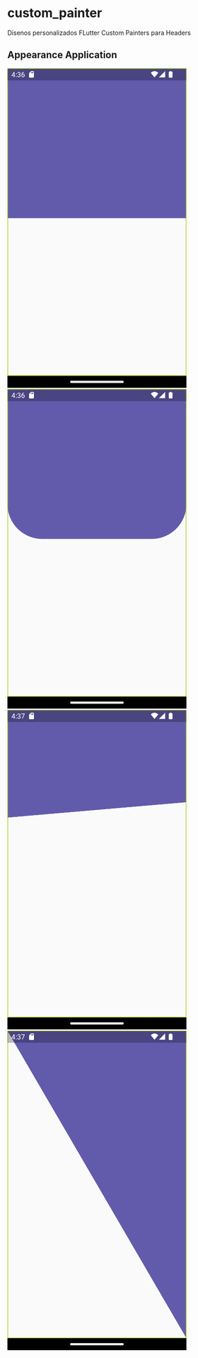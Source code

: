 # custom_painter

Disenos personalizados FLutter Custom Painters para Headers

## Appearance Application

![Appearance 1](appearance/11.png)
![Appearance 2](appearance/22.png)
![Appearance 3](appearance/33.png)
![Appearance 4](appearance/44.png)
 